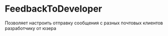 # FeedbackToDeveloper
Позволяет настроить отправку сообщения с разных почтовых клиентов разработчику от юзера
